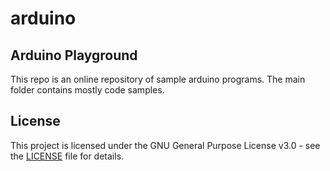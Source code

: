 # arduino

## Arduino Playground
This repo is an online repository of sample arduino programs. The main folder contains mostly
code samples.

## License

This project is licensed under the GNU General Purpose License v3.0 - see the
[LICENSE](https://github.com/dmr-git/arduino/blob/main/LICENSE) file for details.
